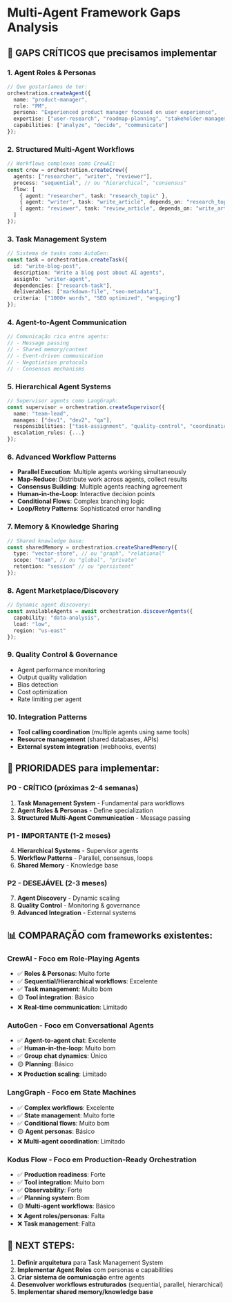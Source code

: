 # Multi-Agent Framework Gaps Analysis

## 🚨 GAPS CRÍTICOS que precisamos implementar

### 1. **Agent Roles & Personas**
```typescript
// Que gostaríamos de ter:
orchestration.createAgent({
  name: "product-manager",
  role: "PM",
  persona: "Experienced product manager focused on user experience",
  expertise: ["user-research", "roadmap-planning", "stakeholder-management"],
  capabilities: ["analyze", "decide", "communicate"]
});
```

### 2. **Structured Multi-Agent Workflows**
```typescript
// Workflows complexos como CrewAI:
const crew = orchestration.createCrew({
  agents: ["researcher", "writer", "reviewer"],
  process: "sequential", // ou "hierarchical", "consensus"
  flow: [
    { agent: "researcher", task: "research_topic" },
    { agent: "writer", task: "write_article", depends_on: "research_topic" },
    { agent: "reviewer", task: "review_article", depends_on: "write_article" }
  ]
});
```

### 3. **Task Management System**
```typescript
// Sistema de tasks como AutoGen:
const task = orchestration.createTask({
  id: "write-blog-post",
  description: "Write a blog post about AI agents",
  assignTo: "writer-agent",
  dependencies: ["research-task"],
  deliverables: ["markdown-file", "seo-metadata"],
  criteria: ["1000+ words", "SEO optimized", "engaging"]
});
```

### 4. **Agent-to-Agent Communication**
```typescript
// Comunicação rica entre agents:
// - Message passing
// - Shared memory/context
// - Event-driven communication
// - Negotiation protocols
// - Consensus mechanisms
```

### 5. **Hierarchical Agent Systems**
```typescript
// Supervisor agents como LangGraph:
const supervisor = orchestration.createSupervisor({
  name: "team-lead",
  manages: ["dev1", "dev2", "qa"],
  responsibilities: ["task-assignment", "quality-control", "coordination"],
  escalation_rules: {...}
});
```

### 6. **Advanced Workflow Patterns**
- **Parallel Execution**: Multiple agents working simultaneously
- **Map-Reduce**: Distribute work across agents, collect results
- **Consensus Building**: Multiple agents reaching agreement
- **Human-in-the-Loop**: Interactive decision points
- **Conditional Flows**: Complex branching logic
- **Loop/Retry Patterns**: Sophisticated error handling

### 7. **Memory & Knowledge Sharing**
```typescript
// Shared knowledge base:
const sharedMemory = orchestration.createSharedMemory({
  type: "vector-store", // ou "graph", "relational"
  scope: "team", // ou "global", "private"
  retention: "session" // ou "persistent"
});
```

### 8. **Agent Marketplace/Discovery**
```typescript
// Dynamic agent discovery:
const availableAgents = await orchestration.discoverAgents({
  capability: "data-analysis",
  load: "low",
  region: "us-east"
});
```

### 9. **Quality Control & Governance**
- Agent performance monitoring
- Output quality validation
- Bias detection
- Cost optimization
- Rate limiting per agent

### 10. **Integration Patterns**
- **Tool calling coordination** (multiple agents using same tools)
- **Resource management** (shared databases, APIs)
- **External system integration** (webhooks, events)

## 🎯 PRIORIDADES para implementar:

### **P0 - CRÍTICO (próximas 2-4 semanas)**
1. **Task Management System** - Fundamental para workflows
2. **Agent Roles & Personas** - Define specialization
3. **Structured Multi-Agent Communication** - Message passing

### **P1 - IMPORTANTE (1-2 meses)**
4. **Hierarchical Systems** - Supervisor agents
5. **Workflow Patterns** - Parallel, consensus, loops
6. **Shared Memory** - Knowledge base

### **P2 - DESEJÁVEL (2-3 meses)**
7. **Agent Discovery** - Dynamic scaling
8. **Quality Control** - Monitoring & governance
9. **Advanced Integration** - External systems

## 📊 COMPARAÇÃO com frameworks existentes:

### **CrewAI** - Foco em Role-Playing Agents
- ✅ **Roles & Personas**: Muito forte
- ✅ **Sequential/Hierarchical workflows**: Excelente
- ✅ **Task management**: Muito bom
- 🟡 **Tool integration**: Básico
- ❌ **Real-time communication**: Limitado

### **AutoGen** - Foco em Conversational Agents
- ✅ **Agent-to-agent chat**: Excelente
- ✅ **Human-in-the-loop**: Muito bom
- ✅ **Group chat dynamics**: Único
- 🟡 **Planning**: Básico
- ❌ **Production scaling**: Limitado

### **LangGraph** - Foco em State Machines
- ✅ **Complex workflows**: Excelente
- ✅ **State management**: Muito forte
- ✅ **Conditional flows**: Muito bom
- 🟡 **Agent personas**: Básico
- ❌ **Multi-agent coordination**: Limitado

### **Kodus Flow** - Foco em Production-Ready Orchestration
- ✅ **Production readiness**: Forte
- ✅ **Tool integration**: Muito bom
- ✅ **Observability**: Forte
- ✅ **Planning system**: Bom
- 🟡 **Multi-agent workflows**: Básico
- ❌ **Agent roles/personas**: Falta
- ❌ **Task management**: Falta

## 🚀 NEXT STEPS:

1. **Definir arquitetura** para Task Management System
2. **Implementar Agent Roles** com personas e capabilities
3. **Criar sistema de comunicação** entre agents
4. **Desenvolver workflows estruturados** (sequential, parallel, hierarchical)
5. **Implementar shared memory/knowledge base**